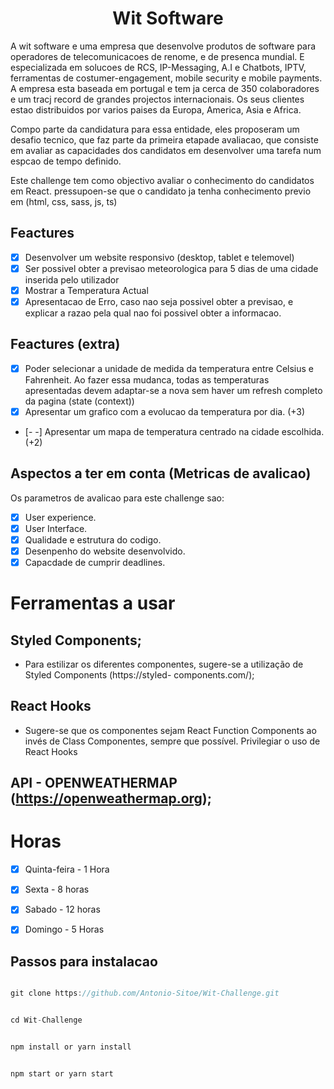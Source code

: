 <h1 align="center">Wit Software</h1>

A wit software e uma empresa que desenvolve produtos de software para operadores de telecomunicacoes de renome, e de presenca mundial. E especializada em solucoes de RCS, IP-Messaging, A.I e Chatbots, IPTV, ferramentas de costumer-engagement, mobile security e mobile payments. A empresa esta baseada em portugal e tem ja cerca de 350 colaboradores e um tracj record de grandes projectos internacionais. Os seus clientes estao distribuidos por varios paises da Europa, America, Asia e Africa.

Compo parte da candidatura para essa entidade, eles proposeram um desafio tecnico, que faz parte da primeira etapade avaliacao, que consiste em avaliar as capacidades dos candidatos em desenvolver uma tarefa num espcao de tempo definido.

Este challenge tem como objectivo avaliar o conhecimento do candidatos em React. pressupoen-se que o candidato ja tenha conhecimento previo em (html, css, sass, js, ts)

## Feactures

- [x] Desenvolver um website responsivo (desktop, tablet e telemovel)
- [x] Ser possivel obter a previsao meteorologica para 5 dias de uma cidade inserida pelo utilizador
- [x] Mostrar a Temperatura Actual
- [x] Apresentacao de Erro, caso nao seja possivel obter a previsao, e explicar a razao pela qual nao foi possivel obter a informacao.

## Feactures (extra)

- [x] Poder selecionar a unidade de medida da temperatura entre Celsius e Fahrenheit. Ao fazer essa mudanca, todas as temperaturas apresentadas devem adaptar-se a nova sem haver um refresh completo da pagina (state (context))
- [x] Apresentar um grafico com a evolucao da temperatura por dia. (+3)
- [- -] Apresentar um mapa de temperatura centrado na cidade escolhida. (+2)

## Aspectos a ter em conta (Metricas de avalicao)
Os parametros de avalicao para este challenge sao:

- [x] User experience.
- [x] User Interface.
- [x] Qualidade e estrutura do codigo.
- [x] Desenpenho do website desenvolvido.
- [x] Capacdade de cumprir deadlines.

# Ferramentas a usar

## Styled Components;
- Para estilizar os diferentes componentes, sugere-se a utilização de Styled Components (https://styled-
components.com/);

## React Hooks
- Sugere-se que os componentes sejam React Function Components ao invés de Class Componentes, sempre
que possível. Privilegiar o uso de React Hooks

## API - OPENWEATHERMAP (https://openweathermap.org);

# Horas
- [x] Quinta-feira - 1 Hora
- [x] Sexta - 8 horas
- [x] Sabado - 12 horas
- [x] Domingo - 5 Horas


## Passos para instalacao

```jsx

git clone https://github.com/Antonio-Sitoe/Wit-Challenge.git

```

```jsx

cd Wit-Challenge

```

```jsx

npm install or yarn install

```


```jsx

npm start or yarn start

```
